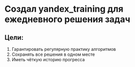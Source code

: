 # Создал yandex_training для ежедневного решения задач

## Цели:  
1. Гарантировать регулярную практику алгоритмов  
2. Сохранять все решения в одном месте  
3. Иметь чёткую историю прогресса 